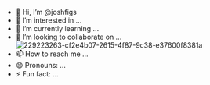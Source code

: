 - 👋 Hi, I’m @joshfigs
- 👀 I’m interested in ...
- 🌱 I’m currently learning ...
- 💞️ I’m looking to collaborate on ...![229223263-cf2e4b07-2615-4f87-9c38-e37600f8381a](https://github.com/joshfigs/joshfigs/assets/157768397/b34e8ca9-ffe7-4652-8285-023381503123)
- 📫 How to reach me ...
- 😄 Pronouns: ...
- ⚡ Fun fact: ...




<!---
joshfigs/joshfigs is a ✨ special ✨ repository because its `README.md` (this file) appears on your GitHub profile.
You can click the Preview link to take a look at your changes.
--->
